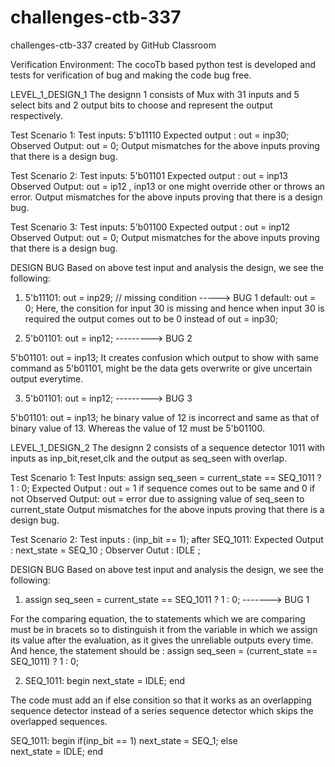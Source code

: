 # challenges-ctb-337
challenges-ctb-337 created by GitHub Classroom

Verification Environment:
The cocoTb based python test is developed and tests for verification of bug and making the code bug free. 




LEVEL_1_DESIGN_1
The designn 1 consists of Mux with 31 inputs and 5 select bits and 2 output bits to choose and represent the output respectively.

Test Scenario 1:
Test inputs: 5'b11110
Expected output : out = inp30;
Observed Output:  out = 0;
Output mismatches for the above inputs proving that there is a design bug.

Test Scenario 2:
Test inputs: 5'b01101
Expected output : out = inp13 
Observed Output:  out = ip12 , inp13 or one might override other or throws an error.
Output mismatches for the above inputs proving that there is a design bug.

Test Scenario 3:
Test inputs: 5'b01100
Expected output : out = inp12
Observed Output:  out = 0;
Output mismatches for the above inputs proving that there is a design bug.


DESIGN BUG
Based on above test input and analysis the design, we see the following:

1)  5'b11101: out = inp29;
 // missing condition -----> BUG 1
 default: out = 0; 
 Here, the consition for input 30 is missing and hence when input 30 is required the output comes out to be 0 instead of out = inp30;
 
 
 2) 5'b01101: out = inp12; ---------> BUG 2
 
 5'b01101: out = inp13; 
 It creates confusion which output to show with same command as 5'b01101, might be the data gets overwrite or give uncertain output everytime.
 
 
 3) 5'b01101: out = inp12; ---------> BUG 3
 
 5'b01101: out = inp13; 
 he binary value of 12 is incorrect and same as that of binary value of 13. Whereas the value of 12 must be 5'b01100.
 
 



LEVEL_1_DESIGN_2
The designn 2 consists of a sequence detector 1011 with inputs as inp_bit,reset,clk and the output as seq_seen with overlap.


Test Scenario 1:
Test Inputs: assign seq_seen = current_state == SEQ_1011 ? 1 : 0;
Expected Output : out = 1 if sequence comes out to be same and 0 if not
Observed Output:  out = error due to assigning value of seq_seen to current_state
Output mismatches for the above inputs proving that there is a design bug.

Test Scenario 2:
Test inputs : (inp_bit == 1); after SEQ_1011:
Expected Output : next_state = SEQ_10 ;
Observer Outut : IDLE ;


DESIGN BUG
Based on above test input and analysis the design, we see the following:

1) assign seq_seen = current_state == SEQ_1011 ? 1 : 0;  -------> BUG 1

For the comparing equation, the to statements which we are comparing must be in bracets so to distinguish it from the variable in which we assign its value after the evaluation, as it gives the unreliable outputs every time.
And hence, the statement should be :
assign seq_seen = (current_state == SEQ_1011) ? 1 : 0; 


2)  SEQ_1011:
      begin
        next_state = IDLE;
      end



The code must add an if else consition so that it works as an overlapping sequence detector instead of a series sequence detector which skips the overlapped sequences.

 SEQ_1011:
      begin
      if(inp_bit == 1)
             next_state = SEQ_1;
       else      
        next_state = IDLE;
      end

